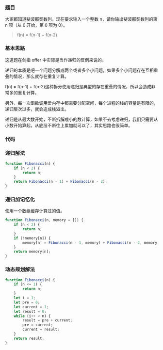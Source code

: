 <!--
 * @Author: zhangyu
 * @Email: zhangdulin@outlook.com
 * @Date: 2021-07-20 17:50:17
 * @LastEditors: zhangyu
 * @LastEditTime: 2021-12-16 10:55:52
 * @Description:
-->

### 题目

大家都知道斐波那契数列，现在要求输入一个整数 n，请你输出斐波那契数列的第 n 项（从 0 开始，第 0 项为 0）。

> f(n) = f(n-1) + f(n-2)

### 基本思路

这道题在剑指 offer 中实际是当作递归的反例来说的。

递归的本质是吧一个问题分解成两个或者多个小问题，如果多个小问题存在互相重叠的情况，那么就存在重复计算。

f(n) = f(n-1) + f(n-2)这种拆分使用递归是典型的存在重叠的情况，所以会造成非常多的重复计算。

另外，每一次函数调用爱内存中都需要分配空间，每个进程的栈的容量是有限的，递归层次过多，就会造成栈溢出。

递归是从最大数开始，不断拆解成小的数计算，如果不去考虑递归，我们只需要从小数开始算起，从底层不断往上累加就可以了，其实思路也很简单。

### 代码

### 递归解法

```js
function Fibonacci(n) {
	if (n < 2) {
		return n;
	}
	return Fibonacci(n - 1) + Fibonacci(n - 2);
}
```

### 递归加记忆化

使用一个数组缓存计算过的值。

```js
function Fibonacci(n, memory = []) {
	if (n < 2) {
		return n;
	}
	if (!memory[n]) {
		memory[n] = Fibonacci(n - 1, memory) + Fibonacci(n - 2, memory);
	}
	return memory[n];
}
```

### 动态规划解法

```js
function Fibonacci(n) {
	if (n <= 1) {
		return n;
	}
	let i = 1;
	let pre = 0;
	let current = 1;
	let result = 0;
	while (i++ < n) {
		result = pre + current;
		pre = current;
		current = result;
	}
	return result;
}
```
